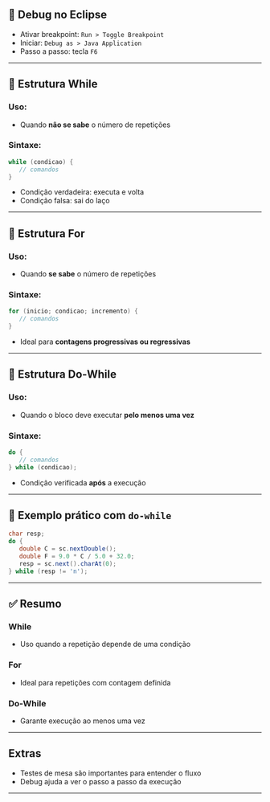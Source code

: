 ## 🐞 Debug no Eclipse
- Ativar breakpoint: `Run > Toggle Breakpoint`
- Iniciar: `Debug as > Java Application`
- Passo a passo: tecla `F6`

---

## 🔄 Estrutura While

### Uso:
- Quando **não se sabe** o número de repetições

### Sintaxe:
```java
while (condicao) {
   // comandos
}
```

- Condição verdadeira: executa e volta
- Condição falsa: sai do laço

---

## 🔁 Estrutura For

### Uso:
- Quando **se sabe** o número de repetições

### Sintaxe:
```java
for (inicio; condicao; incremento) {
   // comandos
}
```

- Ideal para **contagens progressivas ou regressivas**

---

## 🔂 Estrutura Do-While

### Uso:
- Quando o bloco deve executar **pelo menos uma vez**

### Sintaxe:
```java
do {
   // comandos
} while (condicao);
```

- Condição verificada **após** a execução

---

## 📝 Exemplo prático com `do-while`
```java
char resp;
do {
   double C = sc.nextDouble();
   double F = 9.0 * C / 5.0 + 32.0;
   resp = sc.next().charAt(0);
} while (resp != 'n');
```

---

## ✅ Resumo

### While
- Uso quando a repetição depende de uma condição

### For
- Ideal para repetições com contagem definida

### Do-While
- Garante execução ao menos uma vez

---

## Extras
- Testes de mesa são importantes para entender o fluxo
- Debug ajuda a ver o passo a passo da execução

---
